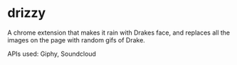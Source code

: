# drizzy
A chrome extension that makes it rain with Drakes face, and replaces all the images on the page with random gifs of Drake.

APIs used: Giphy, Soundcloud